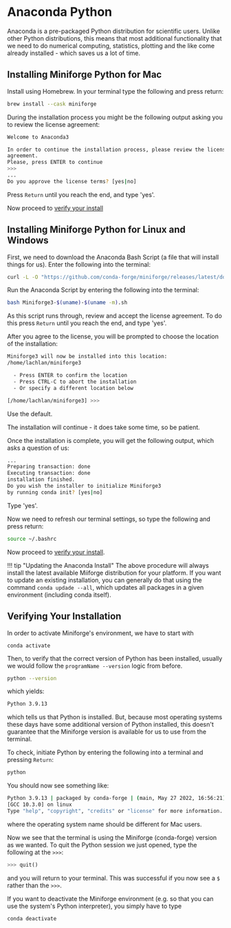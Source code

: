 # Anaconda Python

Anaconda is a pre-packaged Python distribution for scientific users.
Unlike other Python distributions, this means that most additional functionality that we need to do numerical computing, statistics, plotting and the like come already installed - which saves us a lot of time.

## Installing Miniforge Python for Mac

Install using Homebrew.
In your terminal type the following and press return:

``` bash
brew install --cask miniforge
```

During the installation process you might be the following output asking you to review the license agreement:

``` bash
Welcome to Anaconda3

In order to continue the installation process, please review the license
agreement.
Please, press ENTER to continue
>>>
...
Do you approve the license terms? [yes|no]
```

Press `Return` until you reach the end, and type 'yes'.

<!--
### Making Anaconda Python Accessible from the Terminal

By default, Mac uses a default install of Python inside the terminal.
We want to change that.

Enter the following in the terminal and press `Return`:

``` bash
echo 'export PATH="/usr/local/anaconda3/bin:$PATH"' >> ~/.zshrc
```

Then, reload the terminal environment:

``` bash
source .zshrc
```
-->

Now proceed to [verify your install](#verifying-your-installation)

## Installing Miniforge Python for Linux and Windows

First, we need to download the Anaconda Bash Script (a file that will install things for us). Enter the following into the terminal:

``` bash
curl -L -O "https://github.com/conda-forge/miniforge/releases/latest/download/Miniforge3-$(uname)-$(uname -m).sh"
```

Run the Anaconda Script by entering the following into the terminal:

``` bash
bash Miniforge3-$(uname)-$(uname -m).sh
```

As this script runs through, review and accept the license agreement.
To do this press `Return` until you reach the end, and type 'yes'.

After you agree to the license, you will be prompted to choose the location of the installation:

``` bash
Miniforge3 will now be installed into this location:
/home/lachlan/miniforge3

  - Press ENTER to confirm the location
  - Press CTRL-C to abort the installation
  - Or specify a different location below

[/home/lachlan/miniforge3] >>>

```

Use the default.

The installation will continue - it does take some time, so be patient.

Once the installation is complete, you will get the following output, which asks a question of us:

``` bash
...
Preparing transaction: done
Executing transaction: done
installation finished.
Do you wish the installer to initialize Miniforge3
by running conda init? [yes|no]
```

Type 'yes'.

Now we need to refresh our terminal settings, so type the following and press return:

``` bash
source ~/.bashrc
```

Now proceed to [verify your install](#verifying-your-installation).

<!-- markdownlint-capture -->
<!-- markdownlint-disable -->
!!! tip "Updating the Anaconda Install"
    The above procedure will always install the latest available Miiforge distribution for your platform. If you want to update an existing installation, you can generally do that using the command `conda updade --all`, which updates all packages in a given environment (including conda itself).
<!-- markdownlint-restore -->

## Verifying Your Installation

In order to activate Miniforge's environment, we have to start with

```
conda activate
```

Then, to verify that the correct version of Python has been installed, usually we would follow the `programName --version` logic from before.

``` bash
python --version
```

which yields:

``` bash
Python 3.9.13
```

which tells us that Python is installed.
But, because most operating systems these days have some additional version of Python installed, this doesn't guarantee that the Miniforge version is available for us to use from the terminal.

To check, initiate Python by entering the following into a terminal and pressing `Return`:

``` bash
python
```

You should now see something like:

``` bash
Python 3.9.13 | packaged by conda-forge | (main, May 27 2022, 16:56:21)
[GCC 10.3.0] on linux
Type "help", "copyright", "credits" or "license" for more information.
```

where the operating system name should be different for Mac users.

Now we see that the terminal is using the Miniforge (conda-forge) version as we wanted.
To quit the Python session we just opened, type the following at the `>>>`:

``` python
>>> quit()
```

and you will return to your terminal.
This was successful if you now see a `$` rather than the `>>>`.

If you want to deactivate the Miniforge environment (e.g. so that you can use the system's Python interpreter), you simply have to type

```bash
conda deactivate
```

<!-- markdownlint-capture -->
<!-- markdownlint-disable -->
<!-- !!! tip "Python 2 vs Python 3"
    Python 2 and 3 are incompatible in syntax. If you had Python 2 previously installed on your machine, you might have seen `Python 2.x.x` above. In that case try typing

    ```python3 --version```

    instead. Now you should see a message like the one above and are good to go for the course. -->
<!-- markdownlint-restore -->
